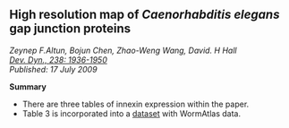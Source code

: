 ## High resolution map of _Caenorhabditis elegans_ gap junction proteins
_Zeynep F.Altun, Bojun Chen, Zhao-Weng Wang, David. H Hall_ <br> _[Dev. Dyn., 238: 1936-1950](https://doi.org/10.1002/dvdy.22025)_ <br> _Published: 17 July 2009_

**Summary**

- There are three tables of innexin expression within the paper.
- Table 3 is incorporated into a [dataset](https://github.com/yasinthanvickneswaran/ConnectomeToolbox/blob/main/cect/data/Modified%20celegans%20db%20dump.csv) with WormAtlas data.
